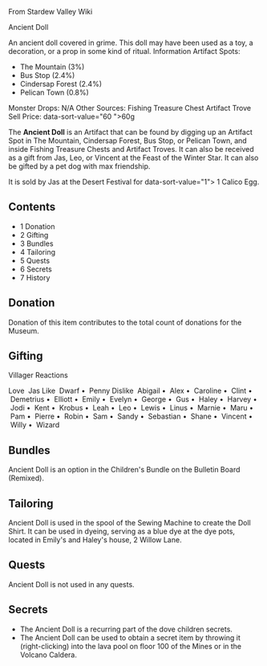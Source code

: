 From Stardew Valley Wiki

Ancient Doll

An ancient doll covered in grime. This doll may have been used as a toy, a decoration, or a prop in some kind of ritual. Information Artifact Spots:

- The Mountain (3%)
- Bus Stop (2.4%)
- Cindersap Forest (2.4%)
- Pelican Town (0.8%)

Monster Drops: N/A Other Sources: Fishing Treasure Chest Artifact Trove Sell Price: data-sort-value="60 "&gt;60g

The **Ancient Doll** is an Artifact that can be found by digging up an Artifact Spot in The Mountain, Cindersap Forest, Bus Stop, or Pelican Town, and inside Fishing Treasure Chests and Artifact Troves. It can also be received as a gift from Jas, Leo, or Vincent at the Feast of the Winter Star. It can also be gifted by a pet dog with max friendship.

It is sold by Jas at the Desert Festival for data-sort-value="1"&gt; 1 Calico Egg.

## Contents

- 1 Donation
- 2 Gifting
- 3 Bundles
- 4 Tailoring
- 5 Quests
- 6 Secrets
- 7 History

## Donation

Donation of this item contributes to the total count of donations for the Museum.

## Gifting

Villager Reactions

Love  Jas Like  Dwarf •  Penny Dislike  Abigail •  Alex •  Caroline •  Clint •  Demetrius •  Elliott •  Emily •  Evelyn •  George •  Gus •  Haley •  Harvey •  Jodi •  Kent •  Krobus •  Leah •  Leo •  Lewis •  Linus •  Marnie •  Maru •  Pam •  Pierre •  Robin •  Sam •  Sandy •  Sebastian •  Shane •  Vincent •  Willy •  Wizard

## Bundles

Ancient Doll is an option in the Children's Bundle on the Bulletin Board (Remixed).

## Tailoring

Ancient Doll is used in the spool of the Sewing Machine to create the Doll Shirt. It can be used in dyeing, serving as a blue dye at the dye pots, located in Emily's and Haley's house, 2 Willow Lane.

## Quests

Ancient Doll is not used in any quests.

## Secrets

- The Ancient Doll is a recurring part of the dove children secrets.
- The Ancient Doll can be used to obtain a secret item by throwing it (right-clicking) into the lava pool on floor 100 of the Mines or in the Volcano Caldera.